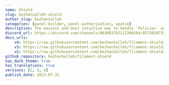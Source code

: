 ```yaml
---
name: Shield
slug: bezhansalleh-shield
author_slug: bezhansalleh
categories: [panel-builder, panel-authorization, spatie]
description: The easiest and most intuitive way to handle `Policies` and `Permissions for your Filament Panels' components.
discord_url: https://discord.com/channels/883083792112300104/927502073543675976
docs_urls: 
    v4: https://raw.githubusercontent.com/bezhanSalleh/filament-shield/4.x/README.md
    v3: https://raw.githubusercontent.com/bezhanSalleh/filament-shield/3.x/README.md
    v2: https://raw.githubusercontent.com/bezhanSalleh/filament-shield/2.x/README.md
github_repository: bezhanSalleh/filament-shield
has_dark_theme: true
has_translations: true
versions: [2, 3, 4]
publish_date: 2023-07-31
---
```

